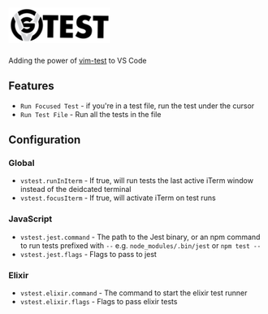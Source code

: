 # ![Vs-Test](https://github.com/ignu/vs-test/raw/master/assets/logo.png)

Adding the power of [vim-test](https://github.com/janko-m/vim-test) to VS Code

## Features

- `Run Focused Test` - if you're in a test file, run the test under the cursor
- `Run Test File` - Run all the tests in the file

## Configuration

### Global

- `vstest.runInIterm` - If true, will run tests the last active iTerm window instead of the deidcated terminal
- `vstest.focusIterm` - If true, will activate iTerm on test runs

### JavaScript

- `vstest.jest.command` - The path to the Jest binary, or an npm command to run tests prefixed with `--` e.g. `node_modules/.bin/jest` or `npm test --`
- `vstest.jest.flags` - Flags to pass to jest

### Elixir

- `vstest.elixir.command` - The command to start the elixir test runner
- `vstest.elixir.flags` - Flags to pass elixir tests

